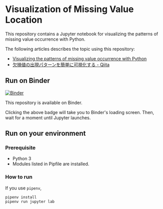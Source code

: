 # Visualization of Missing Value Location

This repository contains a Jupyter notebook for visualizing the patterns of missing value occurrence with Python.

The following articles describes the topic using this repository:

 - [Visualizing the patterns of missing value occurrence with Python](https://dev.to/tomoyukiaota/visualizing-the-patterns-of-missing-value-occurrence-with-python-46dj)
 - [欠損値の出現パターンを簡単に可視化する - Qiita](https://qiita.com/TomoyukiAota/items/fd75c28b802bad9e6632)

## Run on Binder

[![Binder](https://mybinder.org/badge.svg)](https://mybinder.org/v2/gh/TomoyukiAota/visualization_of_missing_value_location/master)

This repository is available on Binder.

Clicking the above badge will take you to Binder's loading screen. Then, wait for a moment until Jupyter launches.

## Run on your environment

### Prerequisite

  - Python 3
  - Modules listed in Pipfile are installed.

### How to run

If you use `pipenv`,

```
pipenv install
pipenv run jupyter lab
```

